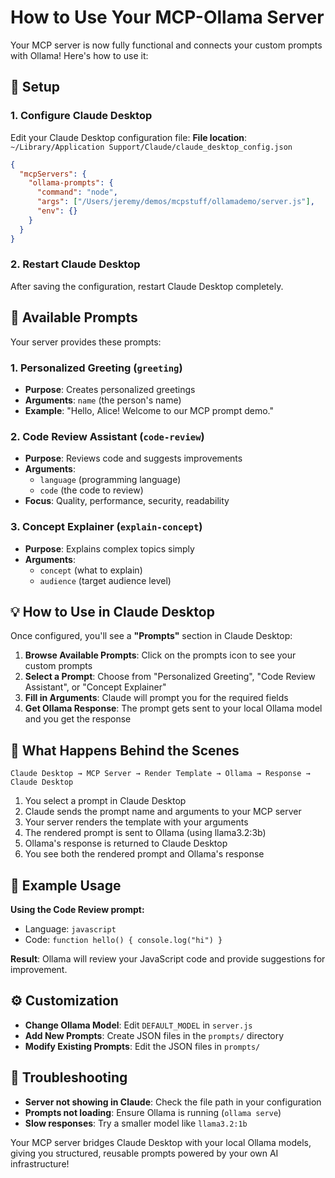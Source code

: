 # How to Use Your MCP-Ollama Server

Your MCP server is now fully functional and connects your custom prompts with Ollama! Here's how to use it:

## 🔧 Setup

### 1. Configure Claude Desktop

Edit your Claude Desktop configuration file:
**File location**: `~/Library/Application Support/Claude/claude_desktop_config.json`

```json
{
  "mcpServers": {
    "ollama-prompts": {
      "command": "node",
      "args": ["/Users/jeremy/demos/mcpstuff/ollamademo/server.js"],
      "env": {}
    }
  }
}
```

### 2. Restart Claude Desktop

After saving the configuration, restart Claude Desktop completely.

## 🚀 Available Prompts

Your server provides these prompts:

### 1. **Personalized Greeting** (`greeting`)
- **Purpose**: Creates personalized greetings
- **Arguments**: `name` (the person's name)
- **Example**: "Hello, Alice! Welcome to our MCP prompt demo."

### 2. **Code Review Assistant** (`code-review`) 
- **Purpose**: Reviews code and suggests improvements
- **Arguments**: 
  - `language` (programming language)
  - `code` (the code to review)
- **Focus**: Quality, performance, security, readability

### 3. **Concept Explainer** (`explain-concept`)
- **Purpose**: Explains complex topics simply
- **Arguments**:
  - `concept` (what to explain)
  - `audience` (target audience level)

## 💡 How to Use in Claude Desktop

Once configured, you'll see a **"Prompts"** section in Claude Desktop:

1. **Browse Available Prompts**: Click on the prompts icon to see your custom prompts
2. **Select a Prompt**: Choose from "Personalized Greeting", "Code Review Assistant", or "Concept Explainer"
3. **Fill in Arguments**: Claude will prompt you for the required fields
4. **Get Ollama Response**: The prompt gets sent to your local Ollama model and you get the response

## 🔄 What Happens Behind the Scenes

```
Claude Desktop → MCP Server → Render Template → Ollama → Response → Claude Desktop
```

1. You select a prompt in Claude Desktop
2. Claude sends the prompt name and arguments to your MCP server
3. Your server renders the template with your arguments
4. The rendered prompt is sent to Ollama (using llama3.2:3b)
5. Ollama's response is returned to Claude Desktop
6. You see both the rendered prompt and Ollama's response

## 📝 Example Usage

**Using the Code Review prompt:**
- Language: `javascript`
- Code: `function hello() { console.log("hi") }`

**Result**: Ollama will review your JavaScript code and provide suggestions for improvement.

## ⚙️ Customization

- **Change Ollama Model**: Edit `DEFAULT_MODEL` in `server.js`
- **Add New Prompts**: Create JSON files in the `prompts/` directory
- **Modify Existing Prompts**: Edit the JSON files in `prompts/`

## 🐛 Troubleshooting

- **Server not showing in Claude**: Check the file path in your configuration
- **Prompts not loading**: Ensure Ollama is running (`ollama serve`)
- **Slow responses**: Try a smaller model like `llama3.2:1b`

Your MCP server bridges Claude Desktop with your local Ollama models, giving you structured, reusable prompts powered by your own AI infrastructure!
